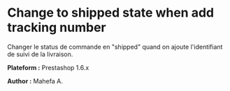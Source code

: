 # Change to shipped state when add tracking number
Changer le status de commande en "shipped" quand on ajoute l'identifiant de suivi de la livraison.

**Plateform :** Prestashop 1.6.x

**Author :** Mahefa A.
